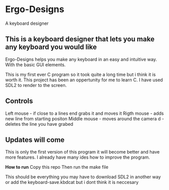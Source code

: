 # Ergo-Designs
A keyboard designer

## This is a keyboard designer that lets you make any keyboard you would like
Ergo-Designs helps you make any keyboard in an easy and intuitive way. With the basic GUI elements.

This is my first ever C program so it took quite a long time but i think it is worth it. This project has been an oppertunity for me to learn C.
I have used SDL2 to render to the screen. 

## Controls
Left mouse - if close to a lines end grabs it and moves it 
Rigth mouse - adds new line from starting positon
Middle mouse - moves around the camera
d - deletes the line you have grabed

## Updates will come
This is only the first version of this program it will become better and have more features. I already have many ides how to improve the program.

**How to run**
Copy this repo 
Then run the make file

This should be everything you may have to download SDL2 in another way or add the keyboard-save.kbdcat but i dont think it is neccesary
